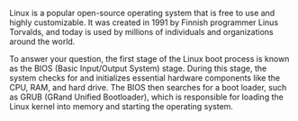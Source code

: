 Linux is a popular open-source operating system that is free to use and highly customizable. It was created in 1991 by Finnish programmer Linus Torvalds, and today is used by millions of individuals and organizations around the world. 

To answer your question, the first stage of the Linux boot process is known as the BIOS (Basic Input/Output System) stage. During this stage, the system checks for and initializes essential hardware components like the CPU, RAM, and hard drive. The BIOS then searches for a boot loader, such as GRUB (GRand Unified Bootloader), which is responsible for loading the Linux kernel into memory and starting the operating system.
